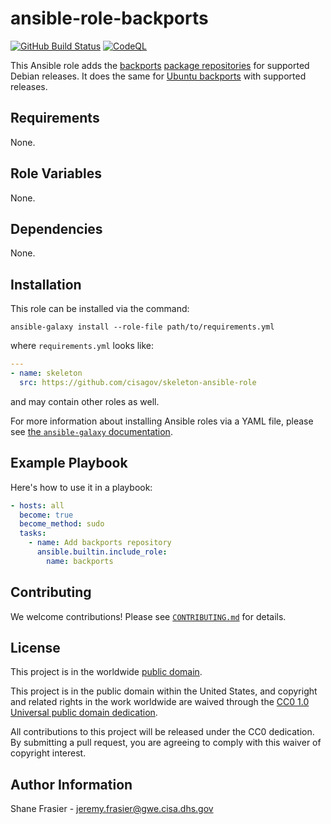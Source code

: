# ansible-role-backports #

[![GitHub Build Status](https://github.com/cisagov/ansible-role-backports/workflows/build/badge.svg)](https://github.com/cisagov/ansible-role-backports/actions)
[![CodeQL](https://github.com/cisagov/ansible-role-backports/workflows/CodeQL/badge.svg)](https://github.com/cisagov/ansible-role-backports/actions/workflows/codeql-analysis.yml)

This Ansible role adds the [backports](https://backports.debian.org/)
[package repositories](https://backports.debian.org/Instructions/) for
supported Debian releases.  It does the same for
[Ubuntu backports](https://help.ubuntu.com/community/UbuntuBackports) with
supported releases.

## Requirements ##

None.

## Role Variables ##

None.

<!--
| Variable | Description | Default | Required |
|----------|-------------|---------|----------|
| optional_variable | Describe its purpose. | `default_value` | No |
| required_variable | Describe its purpose. | n/a | Yes |
-->

## Dependencies ##

None.

## Installation ##

This role can be installed via the command:

```console
ansible-galaxy install --role-file path/to/requirements.yml
```

where `requirements.yml` looks like:

```yaml
---
- name: skeleton
  src: https://github.com/cisagov/skeleton-ansible-role
```

and may contain other roles as well.

For more information about installing Ansible roles via a YAML file,
please see [the `ansible-galaxy`
documentation](https://docs.ansible.com/ansible/latest/galaxy/user_guide.html#installing-multiple-roles-from-a-file).

## Example Playbook ##

Here's how to use it in a playbook:

```yaml
- hosts: all
  become: true
  become_method: sudo
  tasks:
    - name: Add backports repository
      ansible.builtin.include_role:
        name: backports
```

## Contributing ##

We welcome contributions!  Please see [`CONTRIBUTING.md`](CONTRIBUTING.md) for
details.

## License ##

This project is in the worldwide [public domain](LICENSE).

This project is in the public domain within the United States, and
copyright and related rights in the work worldwide are waived through
the [CC0 1.0 Universal public domain
dedication](https://creativecommons.org/publicdomain/zero/1.0/).

All contributions to this project will be released under the CC0
dedication. By submitting a pull request, you are agreeing to comply
with this waiver of copyright interest.

## Author Information ##

Shane Frasier - <jeremy.frasier@gwe.cisa.dhs.gov>
